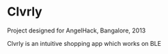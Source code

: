 Clvrly
======

Project designed for AngelHack, Bangalore, 2013

Clvrly is an intuitive shopping app which works on BLE
